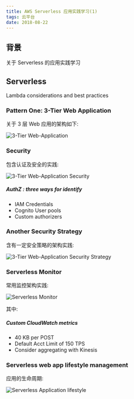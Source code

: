```yaml
---
title: AWS Serverless 应用实践学习(1)
tags: 云平台
date: 2018-08-22
---
```


## 背景
关于 Serverless 的应用实践学习

## Serverless
Lambda considerations and best practices

### Pattern One: 3-Tier Web Application
关于 3 层 Web 应用的架构如下:

![3-Tier Web-Application](/media/img/serverless/3-tier.png)

### Security
包含认证及安全的实践:

![3-Tier Web-Application Security](/media/img/serverless/3-tier-security.png)

##### **AuthZ** : three ways for identify
* IAM Credentials
* Cognito User pools
* Custom authorizers

### Another Security Strategy

含有一定安全策略的架构实践:

![3-Tier Web-Application Security Strategy](/media/img/serverless/3-tier-security-strategy.png)

### Serverless Monitor
常用监控架构实践:

![Serverless Monitor](/media/img/serverless/serverless-monitor.png)

其中:
##### Custom CloudWatch metrics
* 40 KB per POST
* Default Acct Limit of 150 TPS
* Consider aggregating with Kinesis

### Serverless web app lifestyle management

应用的生命周期:

![Serverless Application lifestyle](/media/img/serverless/serverless-application-lifestyle.png)

